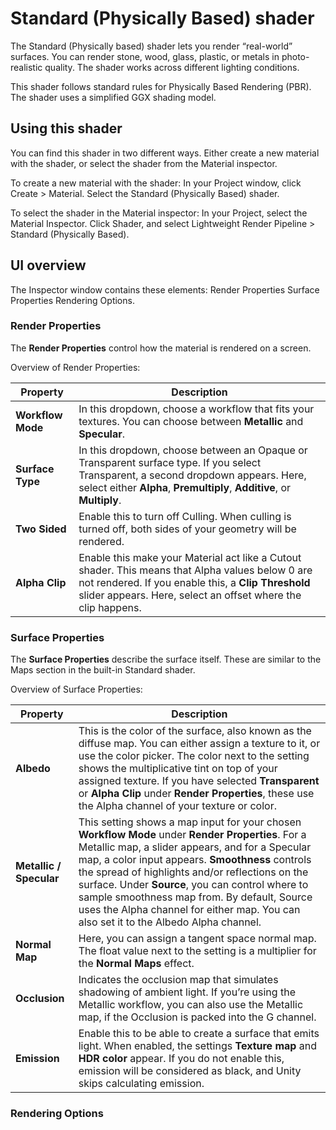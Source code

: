 # Standard (Physically Based) shader #

The Standard (Physically based) shader lets you render “real-world” surfaces. You can render stone, wood, glass, plastic, or metals in photo-realistic quality. The shader works across different lighting conditions.

This shader follows standard rules for Physically Based Rendering (PBR). The shader uses a simplified GGX shading model. 

## Using this shader ##
You can find this shader in two different ways. Either create a new material with the shader, or select the shader from the Material inspector.

To create a new material with the shader:
In your Project window, click Create > Material. Select the Standard (Physically Based) shader.

To select the shader in the Material inspector:
In your Project, select the Material Inspector. Click Shader, and select Lightweight Render Pipeline > Standard (Physically Based).

## UI overview ##
The Inspector window contains these elements: 
Render Properties
Surface Properties
Rendering Options.

### Render Properties ##

The __Render Properties__ control how the material is rendered on a screen. 

Overview of Render Properties:

| Property | Description |
| ------------ | --- |
| __Workflow Mode__ | In this dropdown, choose a workflow that fits your textures. You can choose between __Metallic__ and __Specular__. |
| __Surface Type__ | In this dropdown, choose between an Opaque or Transparent surface type. If you select Transparent, a second dropdown appears. Here, select either __Alpha__, __Premultiply__, __Additive__, or __Multiply__. |
| __Two Sided__ | Enable this to turn off Culling. When culling is turned off, both sides of your geometry will be rendered.|
| __Alpha Clip__ | Enable this make your Material act like a Cutout shader. This means that Alpha values below 0 are not rendered. If you enable this, a __Clip Threshold__ slider appears. Here, select an offset where the clip happens.|



### Surface Properties ##

The __Surface Properties__ describe the surface itself. These are similar to the Maps section in the built-in Standard shader.

Overview of Surface Properties:

Property | Description
--- | ---
__Albedo__ | This is the color of the surface, also known as the diffuse map. You can either assign a texture to it, or use the color picker. The color next to the setting shows the multiplicative tint on top of your assigned texture. If you have selected __Transparent__ or __Alpha Clip__ under __Render Properties__, these use the Alpha channel of your texture or color.
__Metallic / Specular__ | This setting shows a map input for your chosen __Workflow Mode__ under __Render Properties__.  For a Metallic map, a slider appears, and for a Specular map, a color input appears. __Smoothness__ controls the spread of highlights and/or reflections on the surface. Under __Source__, you can control where to sample smoothness map from. By default, Source uses the Alpha channel for either map. You can also set it to the Albedo Alpha channel.
__Normal Map__ | Here, you can assign a tangent space normal map. The float value next to the setting is a multiplier for the __Normal Maps__ effect.
__Occlusion__ | Indicates the occlusion map that simulates shadowing of ambient light. If you’re using the Metallic workflow, you can also use the Metallic map, if the Occlusion is packed into the G channel.
__Emission__ | Enable this to be able to create a surface that emits light. When enabled, the settings  __Texture map__ and __HDR color__ appear. If you do not enable this, emission will be considered as black, and Unity skips calculating emission. 

### Rendering Options



